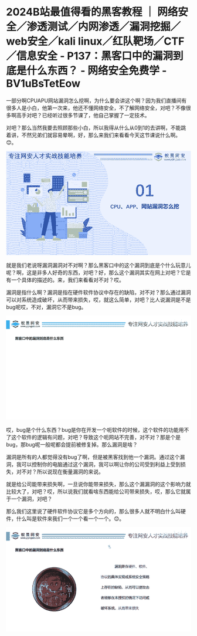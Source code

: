 # 2024B站最值得看的黑客教程 ｜ 网络安全／渗透测试／内网渗透／漏洞挖掘／web安全／kali linux／红队靶场／CTF／信息安全 - P137：黑客口中的漏洞到底是什么东西？ - 网络安全免费学 - BV1uBsTetEow

一部分啊CPUAPU网站漏洞怎么挖啊，为什么要会讲这个啊？因为我们直播间有很多人是小白，他第一次来，他还不懂网络安全，不了解网络安全，对吧？不像很多啊高手对吧？已经听过很多节课了，他自己掌握了一定技术。

对吧？那么当然我要去照顾那些小白，所以我得从什么从0到1的去讲啊，不能跳着讲，不然兄弟们就容易晕啊，好，那么来我们来看看今天这节课说什么啊。😊。



![](img/d27c6cc982905ba74616241e5055312f_1.png)

就是我们老说呀漏洞漏洞对不对啊？那么黑客口中的这个漏洞到底是个什么玩意儿呢？啊，这是非多人好奇的东西，对吧？好，那么这个漏洞其实在网上对吧？它是有一个具体的描述的。来，我们来看看对不对？哎。

漏洞是指什么啊？漏洞是指在硬件软件协议中存在的缺陷，对不对？那么通过漏洞可以对系统造成破坏，从而带来损失，哎，就这么简单，对吧？比人说漏洞是不是bug呢哎，不对，漏洞它不是bug。



![](img/d27c6cc982905ba74616241e5055312f_3.png)

哎，bug是个什么东西？bug是你在开发一个呃软件的时候，这个软件的功能用不了这个软件的逻辑有问题，对吧？导致这个呃网站不完善，对不对？那是个是bug，那bug呢一般呢都会提前被修复掉。那么漏洞是啥？

漏洞是所有的人都觉得没有bug了啊，但是被黑客找到他一个漏洞。通过这个漏洞，我可以控制你的电脑通过这个漏洞，我可以啊让你的公司受到利益上受到损失，对不对？所以说现在衡量漏洞的来说。

就是给公司能带来损失啊，一旦说你能带来损失，那么这个漏漏洞的这个影响力就比较大了，对吧？哎，所以说我们就看啥东西能给公司带来损失，哎，那么它就属于一个漏洞，对吧？

那么我们这里说了硬件软件协议它是多个方向的，那么很多人就不明白什么叫硬件，什么叫是软件来我们一个一个看一个一个。😊。



![](img/d27c6cc982905ba74616241e5055312f_5.png)